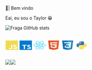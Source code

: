 ## 
📌| Bem vindo

 Eai, eu sou o Taylor 😁
 
 ![Fraga GitHub stats](https://github-readme-stats.vercel.app/api?username=rewmond&show_icons=true&theme=dracula&count_private=true)


<div style="display: inline_block"><br>
  <img align="center" alt="Rafa-Js" height="30" width="40" src="https://raw.githubusercontent.com/devicons/devicon/master/icons/javascript/javascript-plain.svg">
  <img align="center" alt="Rafa-Ts" height="30" width="40" src="https://raw.githubusercontent.com/devicons/devicon/master/icons/typescript/typescript-plain.svg">
  <img align="center" alt="Rafa-React" height="30" width="40" src="https://raw.githubusercontent.com/devicons/devicon/master/icons/react/react-original.svg">
  <img align="center" alt="Rafa-HTML" height="30" width="40" src="https://raw.githubusercontent.com/devicons/devicon/master/icons/html5/html5-original.svg">
  <img align="center" alt="Rafa-CSS" height="30" width="40" src="https://raw.githubusercontent.com/devicons/devicon/master/icons/css3/css3-original.svg">
  <img align="center" alt="Rafa-Python" height="30" width="40" src="https://raw.githubusercontent.com/devicons/devicon/master/icons/python/python-original.svg"> 
</div>

##
<div>
<a href="https://www.instagram.com/taylorvteixeira/" target="_blank"><img src="https://img.shields.io/badge/Instagram-E4405F?style=for-the-badge&logo=instagram&logoColor=white"
<a href = "taylorvargasteixeira@gmail.com"><img src="https://img.shields.io/badge/Gmail-D14836?style=for-the-badge&logo=gmail&logoColor=white"
</div>
